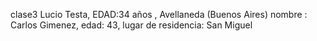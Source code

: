 clase3
Lucio Testa, EDAD:34 años , Avellaneda (Buenos Aires)
nombre : Carlos Gimenez, edad: 43, lugar de residencia: San Miguel
